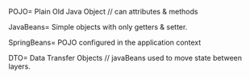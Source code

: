 
POJO= Plain Old Java Object // can attributes & methods
		
JavaBeans= Simple objects with only getters & setter.


SpringBeans= POJO configured in the application context

DTO= Data Transfer Objects  // javaBeans used to move state between layers.